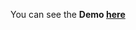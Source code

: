 
You can see the **Demo [here](https://gizemnkorkmaz.github.io/javascript30/23%20-%20Speech%20Synthesis/index.html)**
